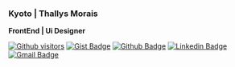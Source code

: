 <p align='center'>

### Kyoto | Thallys Morais

**FrontEnd | Ui Designer**

[![Github visitors](https://visitor-badge.glitch.me/badge?page_id=kyotodevindie.visitor-badge)](https://github.com/KyotodevIndie)
[![Gist Badge](https://img.shields.io/badge/-Gist-555859?style=flat-square&logo=Github&logoColor=white&link=https://gist.github.com/KyotodevIndie)](https://gist.github.com/KyotodevIndie)
[![Github Badge](https://img.shields.io/badge/-Github-000?style=flat-square&logo=Github&logoColor=white&link=https://github.com/KyotodevIndie)](https://github.com/KyotodevIndie)
[![Linkedin Badge](https://img.shields.io/badge/-LinkedIn-blue?style=flat-square&logo=Linkedin&logoColor=white&link=https://www.linkedin.com/in/thallys-morais-a2a140167/)](https://www.linkedin.com/in/thallys-morais-a2a140167/)
[![Gmail Badge](https://img.shields.io/badge/-Gmail-c14438?style=flat-square&logo=Gmail&logoColor=white&link=mailto:kyotodevindie@gmail.com)](mailto:kyotodevindie@gmail.com)
</p>
<!--
**kyotodevIndie/KyotodevIndie** is a ✨ _special_ ✨ repository because its `README.md` (this file) appears on your GitHub profile.

Here are some ideas to get you started:

- 🔭 I’m currently working on ...
- 🌱 I’m currently learning ...
- 👯 I’m looking to collaborate on ...
- 🤔 I’m looking for help with ...
- 💬 Ask me about ...
- 📫 How to reach me: ...
- 😄 Pronouns: ...
- ⚡ Fun fact: ...
-->
